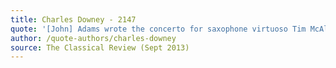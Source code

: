 ```yaml
---
title: Charles Downey - 2147
quote: '[John] Adams wrote the concerto for saxophone virtuoso Tim McAllister, who played it Friday with consummate polish and verve'
author: /quote-authors/charles-downey
source: The Classical Review (Sept 2013)
---
```

